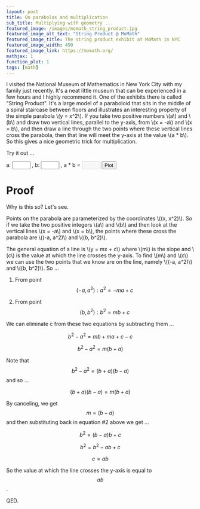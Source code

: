 ```yaml
---
layout: post
title: On parabolas and multiplication
sub_title: Multiplying with geometry ...
featured_image: /images/momath_string_product.jpg
featured_image_alt_text: "String Product @ MoMath"
featured_image_title: The string product exhibit at MoMath in NYC
featured_image_width: 450
featured_image_link: https://momath.org/
mathjax: 1
function_plot: 1
tags: [math]
---
```


I visited the National Museum of Mathematics in New York City with my family just recently.  It's a neat little museum
that can be experienced in a few hours and I highly recommend it.  One of the exhibits there is called "String Product".
It's a large model of a paraboloid that sits in the middle of a spiral staircase between floors and illustrates an
interesting property of the simple parabola \\(y = x^2\\).  If you take two positive numbers \\(a\\) and \\(b\\) and
draw two vertical lines, parallel to the y-axis, from \\(x = -a\\) and \\(x = b\\), and then draw a line through the
two points where these vertical lines cross the parabola, then that line will meet the y-axis at the value \\(a * b\\).
So this gives a nice geometric trick for multiplication.

Try it out ...

<div id="plot-1" style="margin:auto;width:fit-content"></div>

<p>
  a: <input id="a-value" size="3"/>
  , b: <input id="b-value" size="3"/>
  , a * b = <input id="ab-value" size="3" disabled="true" />
  <button id="button" onclick="buttonClick()">Plot</button>
</p>

<script>
  function buttonClick() {
    var a = document.getElementById("a-value").value;
    var b = document.getElementById("b-value").value;
    plot(a, b);
  }

  function checkNumber(x) {
    return !(isNaN(x) || x < 0 || x > 10);
  }

  function checkNumbers(numbers) {
    var ok = true;
    numbers.forEach(function(x) {
      if(!checkNumber(x)) {
        alert('Inputs must be numbers between 0 and 10');
        ok = false;
      }
    });
    return ok;
  }

  function plot(a, b) {
    if(!checkNumbers([a, b])) return;

    // New line equation and annotation text labels
    var lineEquation = (b - a) + 'x + ' + (a * b);
    var aText = 'x = -' + a;
    var bText = 'x = ' + b;
    var productText = 'y = ' + (a * b);

    // Update config
    config = {
      target: '#plot-1',
      width: 700,
      height: 500,
      disableZoom: true,
      xAxis: { domain: [-12, 12] },
      yAxis: { domain: [0, 110] },
      data: [ { fn: 'x^2', color: 'blue' } ],
      annotations: []
    };

    // Reset the plot.
    // It seems that I need to do this in order to get the new annotation text labels to show correctly.
    functionPlot(config);

    // New line plot and annotations
    config.data[1] = { fn: lineEquation, color: 'green' };
    config.annotations[0] = { x: -a, text: aText };
    config.annotations[1] = { x: b, text: bText };
    config.annotations[2] = { y: a * b, text: productText };

    // Update the plot and the equation result value
    functionPlot(config);
    
    document.getElementById("ab-value").value = a * b;
  }

  // Initial values to plot
  var aValue = 2;
  var bValue = 4;
  document.getElementById("a-value").value = aValue;
  document.getElementById("b-value").value = bValue;
  plot(aValue, bValue);
</script>

# Proof

Why is this so?  Let's see.

Points on the parabola are parameterized by the coordinates \\((x, x^2)\\).  So if we take the two positive integers
\\(a\\) and \\(b\\) and then look at the vertical lines \\(x = -a\\) and \\(x = b\\), the points where these cross the
parabola are \\((-a, a^2)\\) and \\((b, b^2)\\).

The general equation of a line is \\(y = mx + c\\) where \\(m\\) is the slope and \\(c\\) is the value at which the line
crosses the y-axis.  To find \\(m\\) and \\(c\\) we can use the two points that we know are on the line, namely
\\((-a, a^2)\\) and \\((b, b^2)\\).  So ...

1) From point $$(-a, a^2): a^2 = -ma + c$$

2) From point $$(b, b^2): b^2 = mb + c$$

We can eliminate c from these two equations by subtracting them ...

$$b^2 - a^2 = mb + ma + c - c$$

$$b^2 - a^2 = m(b + a)$$

Note that $$b^2 - a^2 = (b + a)(b - a)$$ and so ...

$$(b + a)(b - a) = m(b + a)$$

By canceling, we get $$m = (b - a)$$ and then substituting back in equation #2 above we get ...

$$b^2 = (b - a)b + c$$

$$b^2 = b^2 - ab + c$$

$$c = ab$$

So the value at which the line crosses the y-axis is equal to $$ab$$.

QED.


